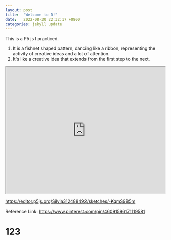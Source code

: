 ```yaml
---
layout: post
title:  "Welcome to D!"
date:   2022-08-30 22:32:17 +0800
categories: jekyll update
---
```

This is a P5 js I practiced.
1. It is a fishnet shaped pattern, dancing like a ribbon, representing the activity of creative ideas and a lot of attention.
2. It's like a creative idea that extends from the first step to the next.

<iframe src="https://editor.p5js.org/Silvia312488492/full/-KqmS9B5m" width="100%" height="400"></iframe>

<https://editor.p5js.org/Silvia312488492/sketches/-KqmS9B5m>

Reference Link:
<https://www.pinterest.com/pin/46091596171119581>


<H1>123</h1>


[jekyll-docs]: https://jekyllrb.com/docs/home
[jekyll-gh]:   https://github.com/jekyll/jekyll
[jekyll-talk]: https://talk.jekyllrb.com/
